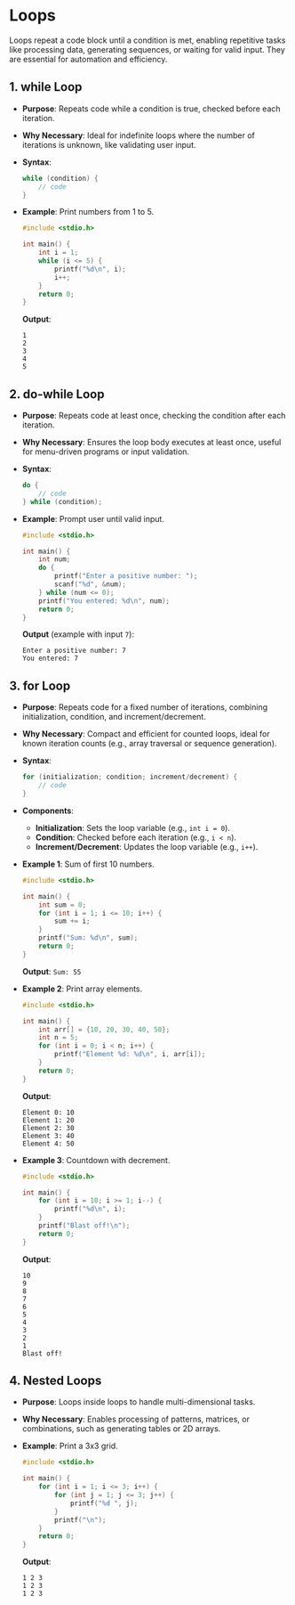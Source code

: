 # Loops

Loops repeat a code block until a condition is met, enabling repetitive tasks like processing data, generating sequences, or waiting for valid input. They are essential for automation and efficiency.

## 1. while Loop

- **Purpose**: Repeats code while a condition is true, checked before each iteration.
- **Why Necessary**: Ideal for indefinite loops where the number of iterations is unknown, like validating user input.
- **Syntax**:

  ```c
  while (condition) {
      // code
  }
  ```

- **Example**: Print numbers from 1 to 5.

  ```c
  #include <stdio.h>
  
  int main() {
      int i = 1;
      while (i <= 5) {
          printf("%d\n", i);
          i++;
      }
      return 0;
  }
  ```

  **Output**:

  ```
  1
  2
  3
  4
  5
  ```

## 2. do-while Loop

- **Purpose**: Repeats code at least once, checking the condition after each iteration.
- **Why Necessary**: Ensures the loop body executes at least once, useful for menu-driven programs or input validation.
- **Syntax**:

  ```c
  do {
      // code
  } while (condition);
  ```

- **Example**: Prompt user until valid input.

  ```c
  #include <stdio.h>
  
  int main() {
      int num;
      do {
          printf("Enter a positive number: ");
          scanf("%d", &num);
      } while (num <= 0);
      printf("You entered: %d\n", num);
      return 0;
  }
  ```

  **Output** (example with input `7`):

  ```
  Enter a positive number: 7
  You entered: 7
  ```

## 3. for Loop

- **Purpose**: Repeats code for a fixed number of iterations, combining initialization, condition, and increment/decrement.
- **Why Necessary**: Compact and efficient for counted loops, ideal for known iteration counts (e.g., array traversal or sequence generation).
- **Syntax**:

  ```c
  for (initialization; condition; increment/decrement) {
      // code
  }
  ```

- **Components**:
  - **Initialization**: Sets the loop variable (e.g., `int i = 0`).
  - **Condition**: Checked before each iteration (e.g., `i < n`).
  - **Increment/Decrement**: Updates the loop variable (e.g., `i++`).
- **Example 1**: Sum of first 10 numbers.

  ```c
  #include <stdio.h>
  
  int main() {
      int sum = 0;
      for (int i = 1; i <= 10; i++) {
          sum += i;
      }
      printf("Sum: %d\n", sum);
      return 0;
  }
  ```

  **Output**: `Sum: 55`
- **Example 2**: Print array elements.

  ```c
  #include <stdio.h>
  
  int main() {
      int arr[] = {10, 20, 30, 40, 50};
      int n = 5;
      for (int i = 0; i < n; i++) {
          printf("Element %d: %d\n", i, arr[i]);
      }
      return 0;
  }
  ```

  **Output**:

  ```
  Element 0: 10
  Element 1: 20
  Element 2: 30
  Element 3: 40
  Element 4: 50
  ```

- **Example 3**: Countdown with decrement.

  ```c
  #include <stdio.h>
  
  int main() {
      for (int i = 10; i >= 1; i--) {
          printf("%d\n", i);
      }
      printf("Blast off!\n");
      return 0;
  }
  ```

  **Output**:

  ```
  10
  9
  8
  7
  6
  5
  4
  3
  2
  1
  Blast off!
  ```

## 4. Nested Loops

- **Purpose**: Loops inside loops to handle multi-dimensional tasks.
- **Why Necessary**: Enables processing of patterns, matrices, or combinations, such as generating tables or 2D arrays.
- **Example**: Print a 3x3 grid.

  ```c
  #include <stdio.h>
  
  int main() {
      for (int i = 1; i <= 3; i++) {
          for (int j = 1; j <= 3; j++) {
              printf("%d ", j);
          }
          printf("\n");
      }
      return 0;
  }
  ```

  **Output**:

  ```
  1 2 3 
  1 2 3 
  1 2 3 
  ```
